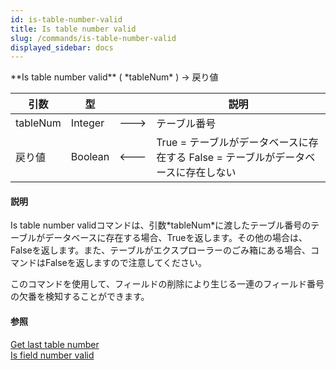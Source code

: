 ```yaml
---
id: is-table-number-valid
title: Is table number valid
slug: /commands/is-table-number-valid
displayed_sidebar: docs
---
```


<!--REF #_command_.Is table number valid.Syntax-->**Is table number valid** ( *tableNum* ) -> 戻り値<!-- END REF-->
<!--REF #_command_.Is table number valid.Params-->
| 引数 | 型 |  | 説明 |
| --- | --- | --- | --- |
| tableNum | Integer | &#x1F852; | テーブル番号 |
| 戻り値 | Boolean | &#x1F850; | True = テーブルがデータベースに存在する False = テーブルがデータベースに存在しない |

<!-- END REF-->

#### 説明 

<!--REF #_command_.Is table number valid.Summary-->Is table number validコマンドは、引数*tableNum*に渡したテーブル番号のテーブルがデータベースに存在する場合、Trueを返します。<!-- END REF-->その他の場合は、Falseを返します。また、テーブルがエクスプローラーのごみ箱にある場合、コマンドはFalseを返しますので注意してください。

このコマンドを使用して、フィールドの削除により生じる一連のフィールド番号の欠番を検知することができます。

#### 参照 

[Get last table number](get-last-table-number.md)  
[Is field number valid](is-field-number-valid.md)  